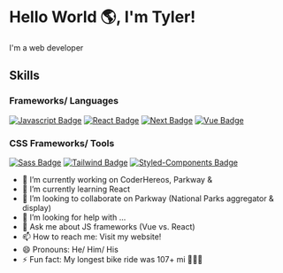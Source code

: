 # Hello World 🌎, I'm Tyler!
I'm a web developer

## Skills
### Frameworks/ Languages
[![Javascript Badge](https://img.shields.io/badge/-Javascript-F0DB4F?style=for-the-badge&labelColor=black&logo=javascript&logoColor=F0DB4F)](#)
[![React Badge](https://img.shields.io/badge/-React-61DAFB?style=for-the-badge&labelColor=black&logo=react&logoColor=61DAFB)](#)
[![Next Badge](https://img.shields.io/badge/-Next-white?style=for-the-badge&labelColor=black&logo=next.js&logoColor=white)](#)
[![Vue Badge](https://img.shields.io/badge/-Vue-4FC08D?style=for-the-badge&labelColor=black&logo=vue.js&logoColor=4FC08D)](#)

### CSS Frameworks/ Tools
[![Sass Badge](https://img.shields.io/badge/-sass-CC6699?style=for-the-badge&labelColor=black&logo=sass&logoColor=CC6699)](#)
[![Tailwind Badge](https://img.shields.io/badge/-tailwind-38B2AC?style=for-the-badge&labelColor=black&logo=tailwind.css&logoColor=38B2AC)](#)
[![Styled-Components Badge](https://img.shields.io/badge/-styledcomponents-DB7093?style=for-the-badge&labelColor=black&logo=styled-components&logoColor=#DB7093)](#)


- 🔭 I’m currently working on CoderHereos, Parkway & 
- 🌱 I’m currently learning React
- 👯 I’m looking to collaborate on Parkway (National Parks aggregator & display)
- 🤔 I’m looking for help with ...
- 💬 Ask me about JS frameworks (Vue vs. React)
- 📫 How to reach me: Visit my website!
- 😄 Pronouns: He/ Him/ His
- ⚡ Fun fact: My longest bike ride was 107+ mi 🚴🏻‍♂️


<!--
**tyler-morales/tyler-morales** is a ✨ _special_ ✨ repository because its `README.md` (this file) appears on your GitHub profile.

Here are some ideas to get you started:

- 🔭 I’m currently working on ...
- 🌱 I’m currently learning ...
- 👯 I’m looking to collaborate on ...
- 🤔 I’m looking for help with ...
- 💬 Ask me about ...
- 📫 How to reach me: ...
- 😄 Pronouns: ...
- ⚡ Fun fact: ...
-->
